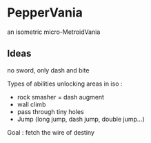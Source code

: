 ﻿# PepperVania

an isometric micro-MetroidVania

## Ideas

no sword, only dash and bite

Types of abilities unlocking areas in iso :
- rock smasher = dash augment
- wall climb
- pass through tiny holes
- Jump (long jump, dash jump, double jump...)

Goal : fetch the wire of destiny